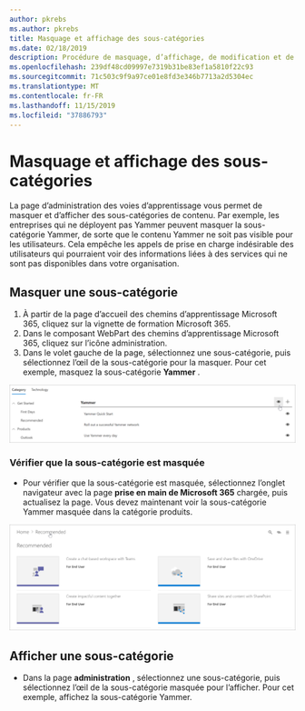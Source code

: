 ```yaml
---
author: pkrebs
ms.author: pkrebs
title: Masquage et affichage des sous-catégories
ms.date: 02/18/2019
description: Procédure de masquage, d’affichage, de modification et de suppression de sous-catégories
ms.openlocfilehash: 239df48cd09997e7319b31be83ef1a5810f22c93
ms.sourcegitcommit: 71c503c9f9a97ce01e8fd3e346b7713a2d5304ec
ms.translationtype: MT
ms.contentlocale: fr-FR
ms.lasthandoff: 11/15/2019
ms.locfileid: "37886793"
---
```

# <a name="hide-and-show-subcategories"></a>Masquage et affichage des sous-catégories

La page d’administration des voies d’apprentissage vous permet de masquer et d’afficher des sous-catégories de contenu. Par exemple, les entreprises qui ne déployent pas Yammer peuvent masquer la sous-catégorie Yammer, de sorte que le contenu Yammer ne soit pas visible pour les utilisateurs. Cela empêche les appels de prise en charge indésirable des utilisateurs qui pourraient voir des informations liées à des services qui ne sont pas disponibles dans votre organisation.

## <a name="hide-a-subcategory"></a>Masquer une sous-catégorie 

1. À partir de la page d’accueil des chemins d’apprentissage Microsoft 365, cliquez sur la vignette de formation Microsoft 365.
2. Dans le composant WebPart des chemins d’apprentissage Microsoft 365, cliquez sur l’icône administration. 
3. Dans le volet gauche de la page, sélectionnez une sous-catégorie, puis sélectionnez l’œil de la sous-catégorie pour la masquer. Pour cet exemple, masquez la sous-catégorie **Yammer** .  

![CG-hidesubcat. png](media/cg-hidesubcat.png)

### <a name="verify-the-subcategory-is-hidden"></a>Vérifier que la sous-catégorie est masquée
- Pour vérifier que la sous-catégorie est masquée, sélectionnez l’onglet navigateur avec la page **prise en main de Microsoft 365** chargée, puis actualisez la page. Vous devez maintenant voir la sous-catégorie Yammer masquée dans la catégorie produits. 

![CG-hidesubcatrefresh. png](media/cg-hidesubcatrefresh.png)

## <a name="unhide-a-subcategory"></a>Afficher une sous-catégorie 

- Dans la page **administration** , sélectionnez une sous-catégorie, puis sélectionnez l’œil de la sous-catégorie masquée pour l’afficher. Pour cet exemple, affichez la sous-catégorie Yammer.